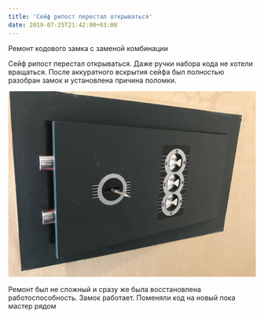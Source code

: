 ```yaml
---
title: 'Сейф рипост перестал открываться'
date: 2019-07-25T21:42:00+03:00
---
```


Ремонт кодового замка с заменой комбинации


Сейф рипост перестал открываться. Даже ручки набора кода не хотели вращаться. После аккуратного вскрытия сейфа был полностью разобран замок и установлена причина поломки. 

![](TrkFDSlgPk4.jpg)

Ремонт был не сложный и сразу же была восстановлена работоспособность. Замок работает. Поменяли код на новый пока мастер рядом